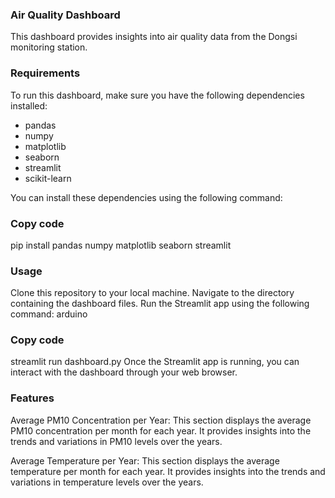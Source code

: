 ### Air Quality Dashboard
This dashboard provides insights into air quality data from the Dongsi monitoring station.

### Requirements
To run this dashboard, make sure you have the following dependencies installed:

- pandas
- numpy
- matplotlib
- seaborn
- streamlit
- scikit-learn

You can install these dependencies using the following command:

### Copy code
pip install pandas numpy matplotlib seaborn streamlit
### Usage
Clone this repository to your local machine.
Navigate to the directory containing the dashboard files.
Run the Streamlit app using the following command:
arduino
### Copy code
streamlit run dashboard.py
Once the Streamlit app is running, you can interact with the dashboard through your web browser.

### Features
Average PM10 Concentration per Year: This section displays the average PM10 concentration per month for each year. It provides insights into the trends and variations in PM10 levels over the years.

Average Temperature per Year: This section displays the average temperature per month for each year. It provides insights into the trends and variations in temperature levels over the years.




